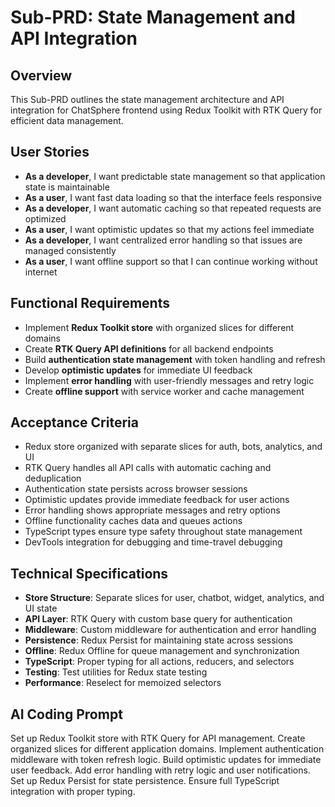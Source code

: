 # Sub-PRD: State Management and API Integration

## Overview
This Sub-PRD outlines the state management architecture and API integration for ChatSphere frontend using Redux Toolkit with RTK Query for efficient data management.

## User Stories
- **As a developer**, I want predictable state management so that application state is maintainable
- **As a user**, I want fast data loading so that the interface feels responsive
- **As a developer**, I want automatic caching so that repeated requests are optimized
- **As a user**, I want optimistic updates so that my actions feel immediate
- **As a developer**, I want centralized error handling so that issues are managed consistently
- **As a user**, I want offline support so that I can continue working without internet

## Functional Requirements
- Implement **Redux Toolkit store** with organized slices for different domains
- Create **RTK Query API definitions** for all backend endpoints
- Build **authentication state management** with token handling and refresh
- Develop **optimistic updates** for immediate UI feedback
- Implement **error handling** with user-friendly messages and retry logic
- Create **offline support** with service worker and cache management

## Acceptance Criteria
- Redux store organized with separate slices for auth, bots, analytics, and UI
- RTK Query handles all API calls with automatic caching and deduplication
- Authentication state persists across browser sessions
- Optimistic updates provide immediate feedback for user actions
- Error handling shows appropriate messages and retry options
- Offline functionality caches data and queues actions
- TypeScript types ensure type safety throughout state management
- DevTools integration for debugging and time-travel debugging

## Technical Specifications
- **Store Structure**: Separate slices for user, chatbot, widget, analytics, and UI state
- **API Layer**: RTK Query with custom base query for authentication
- **Middleware**: Custom middleware for authentication and error handling
- **Persistence**: Redux Persist for maintaining state across sessions
- **Offline**: Redux Offline for queue management and synchronization
- **TypeScript**: Proper typing for all actions, reducers, and selectors
- **Testing**: Test utilities for Redux state testing
- **Performance**: Reselect for memoized selectors

## AI Coding Prompt
Set up Redux Toolkit store with RTK Query for API management. Create organized slices for different application domains. Implement authentication middleware with token refresh logic. Build optimistic updates for immediate user feedback. Add error handling with retry logic and user notifications. Set up Redux Persist for state persistence. Ensure full TypeScript integration with proper typing.